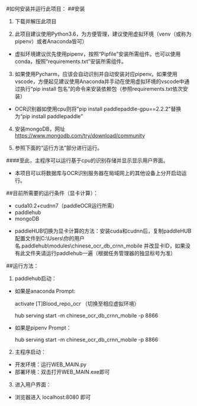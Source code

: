 #如何安装并运行此项目：
##安装
1. 下载并解压此项目

2. 此项目建议使用Python3.6，为方便管理，建议使用虚拟环境（venv（或称为pipenv）或者Anaconda皆可）

+ 虚拟环境建议优先使用pipenv，按照“Pipfile”安装所需组件。也可以使用conda，按照“requirements.txt”安装所需组件。

3. 如果使用Pycharm，应该会自动识别并自动安装对应pipenv。如果使用vscode，方便起见建议使用Anaconda并手动在使用虚拟环境的vscode中通过执行“pip install 包名”的命令来安装依赖包（参照requirements.txt依次安装）

+ OCR识别器如使用cpu则将"pip install paddlepaddle-gpu==2.2.2"替换为“pip install paddlepaddle”

4. 安装mongoDB，网址
https://www.mongodb.com/try/download/community

5. 参照下面的“运行方法”部分进行运行。

####至此，主程序可以运行基于cpu的识别存储并显示显示用户界面。

+ 本项目可以将数据库与OCR识别服务器在局域网上的其他设备上分开启动运行。

##目前所需要的运行条件（显卡计算）：

+ cuda10.2+cudnn7（paddleOCR运行所需）
+ paddlehub
+ mongoDB

* paddleHUB切换为显卡计算的方法：安装cuda和cudnn后，复制paddleHUB配置文件到C:\Users\你的用户名\.paddlehub\modules\chinese_ocr_db_crnn_mobile
并改显卡ID，如果没有此文件夹请运行paddlehub一遍（根据任务管理器的独显标号为准）

##运行方法：

1. paddlehub启动：

- 如果是anaconda Prompt:

  activate [T]Blood_repo_ocr 
（切换至相应虚拟环境）

  hub serving start -m chinese_ocr_db_crnn_mobile -p 8866

- 如果是pipenv Prompt：

  hub serving start -m chinese_ocr_db_crnn_mobile -p 8866

2. 主程序启动：
+ 开发环境：运行WEB_MAIN.py
+ 部署环境：双击打开WEB_MAIN.exe即可

3. 进入用户界面：
+ 浏览器进入
localhost:8080
即可